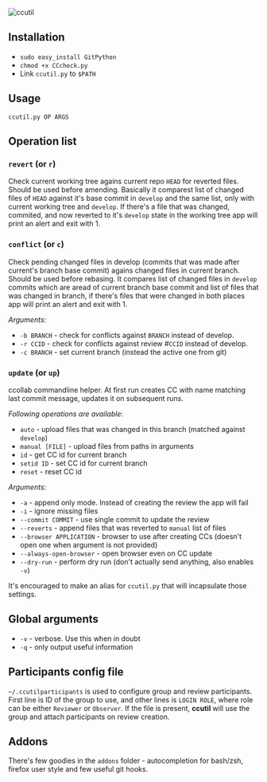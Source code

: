 
![ccutil](https://raw.githubusercontent.com/ShadowPrince/ccutil/master/addons/screenshots/over.png)

## Installation

* `sudo easy_install GitPython`
* `chmod +x CCcheck.py`
* Link `ccutil.py` to `$PATH`

## Usage

`ccutil.py OP ARGS`

## Operation list

### `revert` (or `r`)
Check current working tree agains current repo `HEAD` for reverted files. Should be used before amending.
Basically it comparest list of changed files of `HEAD` against it's base commit in `develop` and the same list, only with current working tree and `develop`. If there's a file that was changed, commited, and now reverted to it's `develop` state in the working tree app will print an alert and exit with 1.

### `conflict` (or `c`)
Check pending changed files in develop (commits that was made after current's branch base commit) agains changed files in current branch. Should be used before rebasing.
It compares list of changed files in `develop` commits which are aread of current branch base commit and list of files that was changed in branch, if there's files that were changed in both places app will print an alert and exit with 1.

_Arguments_:

* `-b BRANCH` - check for conflicts against `BRANCH` instead of develop.
* `-r CCID` - check for conflicts against review #`CCID` instead of develop.
* `-c BRANCH` - set current branch (instead the active one from git)

### `update` (or `up`)
ccollab commandline helper. At first run creates CC with name matching last commit message, updates it on subsequent runs.

_Following operations are available_:

* `auto` - upload files that was changed in this branch (matched against `develop`)
* `manual [FILE]` - upload files from paths in arguments
* `id` - get CC id for current branch
* `setid ID` - set CC id for current branch
* `reset` - reset CC id

_Arguments_:

* `-a` - append only mode. Instead of creating the review the app will fail
* `-i` - ignore missing files
* `--commit COMMIT` - use single commit to update the review
* `--reverts` - append files that was reverted to `manual` list of files
* `--browser APPLICATION` - browser to use after creating CCs (doesn't open one when argument is not provided)
* `--always-open-browser` - open browser even on CC update
* `--dry-run` - perform dry run (don't actually send anything, also enables `-v`)

It's encouraged to make an alias for `ccutil.py` that will incapsulate those settings.

## Global arguments

* `-v` - verbose. Use this when in doubt
* `-q` - only output useful information

## Participants config file

`~/.ccutilparticipants` is used to configure group and review participants. First line is ID of the group to use, and other lines is `LOGIN ROLE`, where role can be either `Reviewer` or `Observer`. If the file is present, **ccutil** will use the group and attach participants on review creation.

## Addons

There's few goodies in the `addons` folder - autocompletion for bash/zsh, firefox user style and few useful git hooks.

